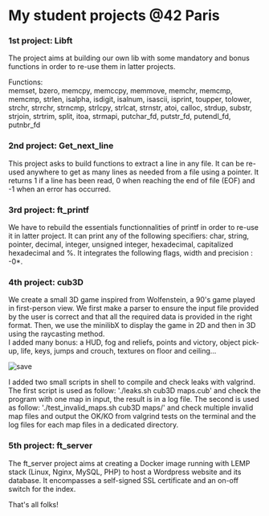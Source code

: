 # My student projects @42 Paris

### 1st project: Libft
The project aims at building our own lib with some mandatory and bonus functions in order to re-use them in latter projects.
  
  Functions:  
memset, bzero, memcpy, memccpy, memmove, memchr, memcmp, memcmp, strlen, isalpha, isdigit, isalnum, isascii, isprint, toupper, tolower, strchr, strrchr, strncmp, strlcpy, strlcat, strnstr, atoi, calloc, strdup, substr, strjoin, strtrim, split, itoa, strmapi, putchar_fd, putstr_fd, putendl_fd, putnbr_fd


### 2nd project: Get_next_line
This project asks to build functions to extract a line in any file. It can be re-used anywhere to get as many lines as needed from a file using a pointer. It returns 1 if a line has been read, 0 when reaching the end of file (EOF) and -1 when an error has occurred.


### 3rd project: ft_printf
We have to rebuild the essentials functionnalities of printf in order to re-use it in latter project. It can print any of the following specifiers: char, string, pointer, decimal, integer, unsigned integer, hexadecimal, capitalized hexadecimal and %. It integrates the following flags, width and precision : -0*.

### 4th project: cub3D
We create a small 3D game inspired from Wolfenstein, a 90's game played in first-person view. We first make a parser to ensure the input file provided by the user is correct and that all the required data is provided in the right format. Then, we use the minilibX to display the game in 2D and then in 3D using the raycasting method.  
I added many bonus: a HUD, fog and reliefs, points and victory, object pick-up, life, keys, jumps and crouch, textures on floor and ceiling... 
  
  
![save](https://user-images.githubusercontent.com/25255182/116879212-ad382180-ac20-11eb-82e3-c0a6d190a477.jpg)
  
I added two small scripts in shell to compile and check leaks with valgrind. The first script is used as follow: './leaks.sh cub3D maps.cub' and check the program with one map in input, the result is in a log file. The second is used as follow: './test_invalid_maps.sh cub3D maps/' and check multiple invalid map files and output the OK/KO from valgrind tests on the terminal and the log files for each map files in a dedicated directory.
  
### 5th project: ft_server
The ft_server project aims at creating a Docker image running with LEMP stack (Linux, Nginx, MySQL, PHP) to host a Wordpress website and its database. It encompasses a self-signed SSL certificate and an on-off switch for the index.
  
    
That's all folks!
